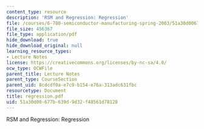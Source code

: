 ```yaml
---
content_type: resource
description: 'RSM and Regression: Regression'
file: /courses/6-780-semiconductor-manufacturing-spring-2003/51a30d00677b639d9d32f48561d78128_regression.pdf
file_size: 456367
file_type: application/pdf
hide_download: true
hide_download_original: null
learning_resource_types:
- Lecture Notes
license: https://creativecommons.org/licenses/by-nc-sa/4.0/
ocw_type: OCWFile
parent_title: Lecture Notes
parent_type: CourseSection
parent_uid: 8cdcdf0a-e7c9-b154-e76a-313adc631fbc
resourcetype: Document
title: regression.pdf
uid: 51a30d00-677b-639d-9d32-f48561d78128
---
```

RSM and Regression: Regression